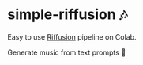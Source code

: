 # simple-riffusion 🎶
Easy to use [Riffusion](https://en.wikipedia.org/wiki/Riffusion) pipeline on Colab.

Generate music from text prompts 🎵 

